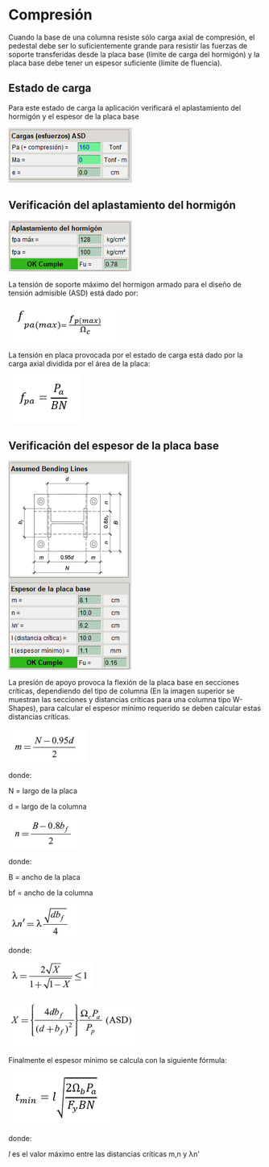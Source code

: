 # Compresión

Cuando la base de una columna resiste sólo carga axial de compresión, el pedestal debe ser lo suficientemente grande para resistir las fuerzas de soporte transferidas desde la placa base (límite de carga del hormigón) y la placa base debe tener un espesor suficiente (límite de fluencia).

## Estado de carga
Para este estado de carga la aplicación verificará el aplastamiento del hormigón y el espesor de la placa base

![compresion_axial_esfuerzos](../images/anclajes/compresion_axial_esfuerzos.png)

## Verificación del aplastamiento del hormigón

![aplastamiento_hormigon_verificacion](../images/anclajes/aplastamiento_hormigon_verificacion.png)

La tensión de soporte máximo del hormigon armado para el diseño de tensión admisible (ASD) está dado por:

![tension_soporte_maximo_asd_ha](../images/anclajes/tension_soporte_maximo_asd_ha.png)

La tensión en placa provocada por el estado de carga está dado por la carga axial dividida por el área de la placa:

![tension_en_placa](../images/anclajes/tension_en_placa.png)

## Verificación del espesor de la placa base

![verificacion_placa_compresion_axial](../images/anclajes/verificacion_placa_compresion_axial.png)

La presión de apoyo provoca la flexión de la placa base en secciones críticas, dependiendo del tipo de columna (En la imagen superior se muestran las secciones y distancias críticas para una columna tipo W-Shapes), para calcular el espesor mínimo requerido se deben calcular estas distancias críticas.

![distancia_critica_m](../images/anclajes/distancia_critica_m.png)

donde:

N = largo de la placa

d = largo de la columna

![distancia_critica_n](../images/anclajes/distancia_critica_n.png)

donde:

B = ancho de la placa

bf = ancho de la columna

![distancia_critica_lambda_n_prima](../images/anclajes/distancia_critica_lambda_n_prima.png)

donde:

![lambda](../images/anclajes/lambda.png)

![x_para_lamba](../images/anclajes/x_para_lamba.png)

Finalmente el espesor mínimo se calcula con la siguiente fórmula:

![espesor_min_placa_compresion_axial](../images/anclajes/espesor_min_placa_compresion_axial.png)

donde:

_l_ es el valor máximo entre las distancias críticas m,n y λn'




